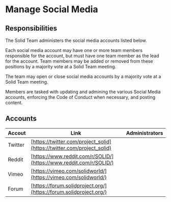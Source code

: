 # Manage Social Media

## Responsibilities

The Solid Team administers the social media accounts listed below.

Each social media account may have one or more team members responsible for the account, but must have one team member as the lead for the account. Team members may be added or removed from these positions by a majority vote at a Solid Team meeting.

The team may open or close social media accounts by a majority vote at a Solid Team meeting.

Members are tasked with updating and admining the various Social Media accounts, enforcing the Code of Conduct when necessary, and posting content.

## Accounts

| Accout  | Link                                                                   | Administrators |
| ------- | ---------------------------------------------------------------------- | -------------- |
| Twitter | [https://twitter.com/project_solid](https://twitter.com/project_solid) |                |
| Reddit  | [https://www.reddit.com/r/SOLID/](https://www.reddit.com/r/SOLID/)     |                |
| Vimeo   | [https://vimeo.com/solidworld/](https://vimeo.com/solidworld/)         |                |
| Forum   | [https://forum.solidproject.org/](https://forum.solidproject.org/)     |                |